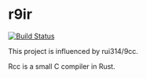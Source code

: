 # r9ir

[![Build Status](https://travis-ci.org/kawakami-o3/rcc.svg?branch=master)](https://travis-ci.org/kawakami-o3/rcc)

This project is influenced by rui314/9cc.

Rcc is a small C compiler in Rust. 

